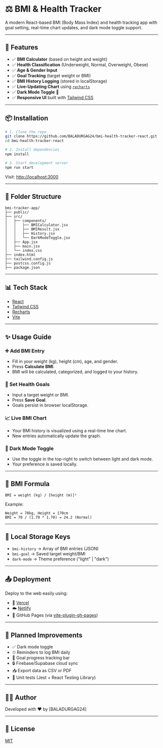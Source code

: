 # ⚖️ BMI & Health Tracker

A modern React-based BMI (Body Mass Index) and health tracking app with goal setting, real-time chart updates, and dark mode toggle support.

---  
 
## 🚀 Features 
 
- ✅ **BMI Calculator** (based on height and weight)  
- ✅ **Health Classification** (Underweight, Normal, Overweight, Obese) 
- ✅ **Age & Gender Input**  
- ✅ **Goal Tracking** (target weight or BMI)  
- ✅ **BMI History Logging** (stored in localStorage) 
- ✅ **Live-Updating Chart** using [`recharts`](https://recharts.org/)
- ✅ **Dark Mode Toggle** 🌙 
- ✅ **Responsive UI** built with [Tailwind CSS](https://tailwindcss.com/) 

---

 
## 📦 Installation 

```bash
# 1. Clone the repo 
git clone https://github.com/BALADURGAG24/bmi-health-tracker-react.git
cd bmi-health-tracker-react  

# 2. Install dependencies
npm install

# 3. Start development server
npm run start
```

Visit: [http://localhost:3000](http://localhost:3000)

---

## 📁 Folder Structure

```
bmi-tracker-app/
├── public/
├── src/
│   ├── components/
│   │   ├── BMICalculator.jsx
│   │   ├── BMIResult.jsx
│   │   ├── History.jsx
│   │   └── DarkModeToggle.jsx
│   ├── App.jsx
│   ├── main.jsx
│   └── index.css
├── index.html
├── tailwind.config.js
├── postcss.config.js
├── package.json
```

---

## 📊 Tech Stack

- [React](https://reactjs.org/)
- [Tailwind CSS](https://tailwindcss.com/)
- [Recharts](https://recharts.org/)
- [Vite](https://vitejs.dev/)

---

## ✨ Usage Guide

### ➕ Add BMI Entry
- Fill in your weight (kg), height (cm), age, and gender.
- Press **Calculate BMI**.
- BMI will be calculated, categorized, and logged to your history.

### 🎯 Set Health Goals
- Input a target weight or BMI.
- Press **Save Goal**.
- Goals persist in browser localStorage.

### 📈 Live BMI Chart
- Your BMI history is visualized using a real-time line chart.
- New entries automatically update the graph.

### 🌙 Dark Mode Toggle
- Use the toggle in the top-right to switch between light and dark mode.
- Your preference is saved locally.

---

## 🧮 BMI Formula

```
BMI = weight (kg) / [height (m)]²
```

Example:
```
Weight = 70kg, Height = 170cm
BMI = 70 / (1.70 * 1.70) = 24.2 (Normal)
```

---

## 💾 Local Storage Keys

- `bmi-history` → Array of BMI entries (JSON)
- `bmi-goal` → Saved target weight/BMI
- `dark-mode` → Theme preference ("light" | "dark")

---

## 📤 Deployment

Deploy to the web easily using:

- 🔄 [Vercel](https://vercel.com/)
- ☁️ [Netlify](https://www.netlify.com/)
- 🧩 GitHub Pages (via [vite-plugin-gh-pages](https://www.npmjs.com/package/vite-plugin-gh-pages))

---

## 📅 Planned Improvements

- ✅ Dark mode toggle
- ⏱ Reminders to log BMI daily
- 🔔 Goal progress tracking bar
- 🔒 Firebase/Supabase cloud sync
- 📥 Export data as CSV or PDF
- 🧪 Unit tests (Jest + React Testing Library)

---

## 👨‍💻 Author

Developed with ❤️ by [BALADURGAG24]

---

## 📄 License

[MIT](LICENSE)

